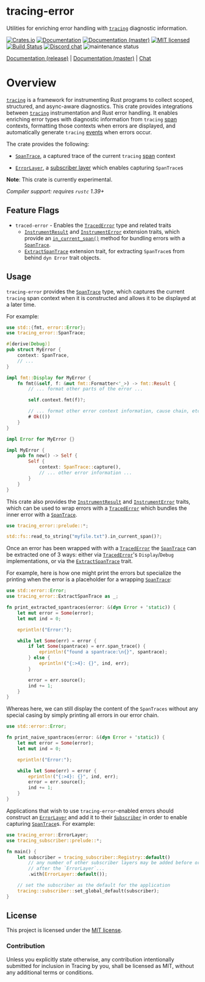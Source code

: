 # tracing-error

Utilities for enriching error handling with [`tracing`] diagnostic
information.

[![Crates.io][crates-badge]][crates-url]
[![Documentation][docs-badge]][docs-url]
[![Documentation (master)][docs-master-badge]][docs-master-url]
[![MIT licensed][mit-badge]][mit-url]
[![Build Status][actions-badge]][actions-url]
[![Discord chat][discord-badge]][discord-url]
![maintenance status][maint-badge]

[Documentation (release)][docs-url] | [Documentation (master)][docs-master-url] | [Chat][discord-url]

[crates-badge]: https://img.shields.io/crates/v/tracing-error.svg
[crates-url]: https://crates.io/crates/tracing-error/0.1.2
[docs-badge]: https://docs.rs/tracing-error/badge.svg
[docs-url]: https://docs.rs/tracing-error/0.1.2/tracing_error
[docs-master-badge]: https://img.shields.io/badge/docs-master-blue
[docs-master-url]: https://tracing-rs.netlify.com/tracing_error
[mit-badge]: https://img.shields.io/badge/license-MIT-blue.svg
[mit-url]: LICENSE
[actions-badge]: https://github.com/tokio-rs/tracing/workflows/CI/badge.svg
[actions-url]:https://github.com/tokio-rs/tracing/actions?query=workflow%3ACI
[discord-badge]: https://img.shields.io/discord/500028886025895936?logo=discord&label=discord&logoColor=white
[discord-url]: https://discord.gg/EeF3cQw
[maint-badge]: https://img.shields.io/badge/maintenance-experimental-blue.svg

# Overview

[`tracing`] is a framework for instrumenting Rust programs to collect
scoped, structured, and async-aware diagnostics. This crate provides
integrations between [`tracing`] instrumentation and Rust error handling. It
enables enriching error types with diagnostic information from `tracing`
[span] contexts, formatting those contexts when errors are displayed, and
automatically generate `tracing` [events] when errors occur.

The crate provides the following:

* [`SpanTrace`], a captured trace of the current `tracing` [span] context

* [`ErrorLayer`], a [subscriber layer] which enables capturing `SpanTrace`s

**Note**: This crate is currently experimental.

*Compiler support: requires `rustc` 1.39+*

## Feature Flags

- `traced-error` - Enables the [`TracedError`] type and related traits
    - [`InstrumentResult`] and [`InstrumentError`] extension traits, which
    provide an [`in_current_span()`] method for bundling errors with a
    [`SpanTrace`].
    - [`ExtractSpanTrace`] extension trait, for extracting `SpanTrace`s from
    behind `dyn Error` trait objects.

## Usage

`tracing-error` provides the [`SpanTrace`] type, which captures the current
`tracing` span context when it is constructed and allows it to be displayed
at a later time.

For example:

```rust
use std::{fmt, error::Error};
use tracing_error::SpanTrace;

#[derive(Debug)]
pub struct MyError {
    context: SpanTrace,
    // ...
}

impl fmt::Display for MyError {
    fn fmt(&self, f: &mut fmt::Formatter<'_>) -> fmt::Result {
        // ... format other parts of the error ...

        self.context.fmt(f)?;

        // ... format other error context information, cause chain, etc ...
        # Ok(())
    }
}

impl Error for MyError {}

impl MyError {
    pub fn new() -> Self {
        Self {
            context: SpanTrace::capture(),
            // ... other error information ...
        }
    }
}
```

This crate also provides the [`InstrumentResult`] and [`InstrumentError`]
traits, which can be used to wrap errors with a [`TracedError`] which
bundles the inner error with a [`SpanTrace`].

```rust
use tracing_error::prelude::*;

std::fs::read_to_string("myfile.txt").in_current_span()?;
```

Once an error has been wrapped with with a [`TracedError`] the [`SpanTrace`]
can be extracted one of 3 ways: either via [`TracedError`]'s
`Display`/`Debug` implementations, or via the [`ExtractSpanTrace`] trait.

For example, here is how one might print the errors but specialize the
printing when the error is a placeholder for a wrapping [`SpanTrace`]:

```rust
use std::error::Error;
use tracing_error::ExtractSpanTrace as _;

fn print_extracted_spantraces(error: &(dyn Error + 'static)) {
    let mut error = Some(error);
    let mut ind = 0;

    eprintln!("Error:");

    while let Some(err) = error {
        if let Some(spantrace) = err.span_trace() {
            eprintln!("found a spantrace:\n{}", spantrace);
        } else {
            eprintln!("{:>4}: {}", ind, err);
        }

        error = err.source();
        ind += 1;
    }
}

```

Whereas here, we can still display the content of the `SpanTraces` without
any special casing by simply printing all errors in our error chain.

```rust
use std::error::Error;

fn print_naive_spantraces(error: &(dyn Error + 'static)) {
    let mut error = Some(error);
    let mut ind = 0;

    eprintln!("Error:");

    while let Some(err) = error {
        eprintln!("{:>4}: {}", ind, err);
        error = err.source();
        ind += 1;
    }
}
```

Applications that wish to use `tracing-error`-enabled errors should
construct an [`ErrorLayer`] and add it to their [`Subscriber`] in order to
enable capturing [`SpanTrace`]s. For example:

```rust
use tracing_error::ErrorLayer;
use tracing_subscriber::prelude::*;

fn main() {
    let subscriber = tracing_subscriber::Registry::default()
        // any number of other subscriber layers may be added before or
        // after the `ErrorLayer`...
        .with(ErrorLayer::default());

    // set the subscriber as the default for the application
    tracing::subscriber::set_global_default(subscriber);
}
```

## License

This project is licensed under the [MIT license](LICENSE).

### Contribution

Unless you explicitly state otherwise, any contribution intentionally submitted
for inclusion in Tracing by you, shall be licensed as MIT, without any additional
terms or conditions.

[`SpanTrace`]: https://docs.rs/tracing-error/*/tracing_error/struct.SpanTrace.html
[`ErrorLayer`]: https://docs.rs/tracing-error/*/tracing_error/struct.ErrorLayer.html
[`TracedError`]: https://docs.rs/tracing-error/*/tracing_error/struct.TracedError.html
[`InstrumentResult`]: https://docs.rs/tracing-error/*/tracing_error/trait.InstrumentResult.html
[`InstrumentError`]: https://docs.rs/tracing-error/*/tracing_error/trait.InstrumentError.html
[`ExtractSpanTrace`]: https://docs.rs/tracing-error/*/tracing_error/trait.ExtractSpanTrace.html
[`in_current_span()`]: https://docs.rs/tracing-error/*/tracing_error/trait.InstrumentResult.html#tymethod.in_current_span
[span]: https://docs.rs/tracing/latest/tracing/span/index.html
[events]: https://docs.rs/tracing/latest/tracing/struct.Event.html
[`Subscriber`]: https://docs.rs/tracing/latest/tracing/trait.Subscriber.html
[subscriber layer]: https://docs.rs/tracing-subscriber/latest/tracing_subscriber/layer/trait.Layer.html
[`tracing`]: https://docs.rs/tracing
[`std::error::Error`]: https://doc.rust-lang.org/stable/std/error/trait.Error.html
[`SpanTrace`]: https://docs.rs/tracing-error/0.1.2/tracing_error/struct.SpanTrace.html
[`ErrorLayer`]: https://docs.rs/tracing-error/0.1.2/tracing_error/struct.ErrorLayer.html
